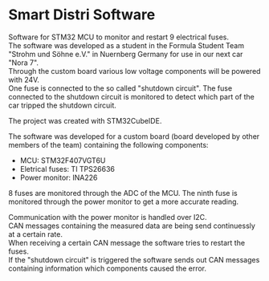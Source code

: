 # Smart Distri Software

Software for STM32 MCU to monitor and restart 9 electrical fuses.  
The software was developed as a student in the Formula Student Team "Strohm und Söhne e.V." in Nuernberg Germany for use in our next car "Nora 7".  
Through the custom board various low voltage components will be powered with 24V.  
One fuse is connected to the so called "shutdown circuit". The fuse connected to the shutdown circuit is monitored to detect which part of the car tripped the shutdown circuit.

The project was created with STM32CubeIDE.  
  
The software was developed for a custom board (board developed by other members of the team) containing the following components:
- MCU: STM32F407VGT6U
- Eletrical fuses: TI TPS26636
- Power monitor: INA226 
    
8 fuses are monitored through the ADC of the MCU. The ninth fuse is monitored through the power monitor to get a more accurate reading.  
  
Communication with the power monitor is handled over I2C.  
CAN messages containing the measured data are being send continuessly at a certain rate.  
When receiving a certain CAN message the software tries to restart the fuses.  
If the "shutdown circuit" is triggered the software sends out CAN messages containing information which components caused the error.  